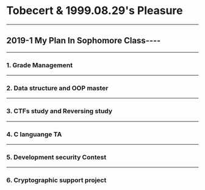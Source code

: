 # Tobecert & 1999.08.29's Pleasure
* * *
## 2019-1 My Plan In Sophomore Class----
* * *
### 1. Grade Management
* * *
### 2. Data structure and OOP master
* * *
### 3. CTFs study and Reversing study
* * *
### 4. C languange TA
* * *
### 5. Development security Contest
* * *
### 6. Cryptographic support project


